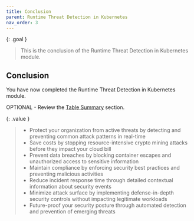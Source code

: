 ```yaml
---
title: Conclusion
parent: Runtime Threat Detection in Kubernetes  
nav_order: 3
---
```


{: .goal }
> This is the conclusion of the Runtime Threat Detection in Kubernetes module.

## Conclusion

You have now completed the Runtime Threat Detection in Kubernetes module.

OPTIONAL - Review the [Table Summary]({{site.baseurl}}/docs/modules/runtime-threat-detection/runtime-threat-detection-kubernetes/table-summary.html) section.

{: .value }
> * Protect your organization from active threats by detecting and preventing common attack patterns in real-time
> * Save costs by stopping resource-intensive crypto mining attacks before they impact your cloud bill
> * Prevent data breaches by blocking container escapes and unauthorized access to sensitive information
> * Maintain compliance by enforcing security best practices and preventing malicious activities
> * Reduce incident response time through detailed contextual information about security events
> * Minimize attack surface by implementing defense-in-depth security controls without impacting legitimate workloads
> * Future-proof your security posture through automated detection and prevention of emerging threats
